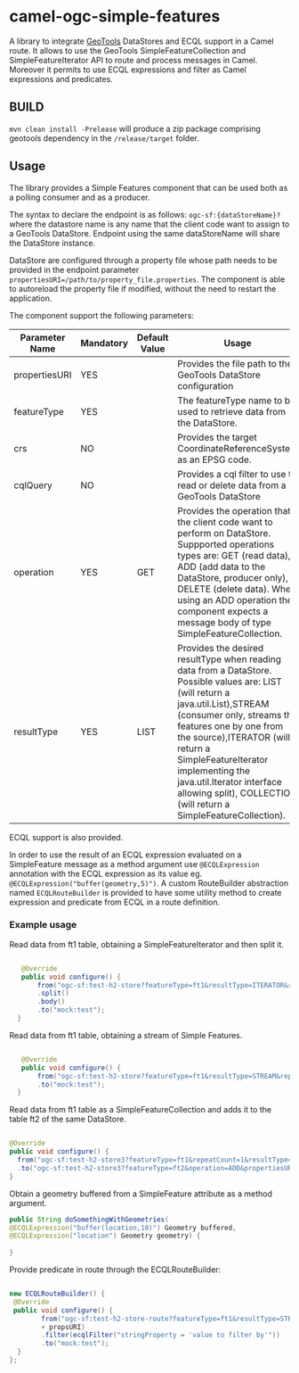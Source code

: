 # camel-ogc-simple-features

A library to integrate [GeoTools](https://www.geotools.org/) DataStores and ECQL support in a Camel route. It allows to use the GeoTools SimpleFeatureCollection and SimpleFeatureIterator API to route and process messages in Camel. Moreover it permits to use ECQL expressions and filter as Camel expressions and predicates.


## BUILD

``mvn clean install -Prelease`` will produce a zip package comprising geotools dependency in the ``/release/target`` folder.

## Usage

The library provides a Simple Features component that can be used both as a polling consumer and as a producer.

The syntax to declare the endpoint is as follows:
``ogc-sf:{dataStoreName}?`` where the datastore name is any name that the client code want to assign to a GeoTools DataStore. Endpoint using the same dataStoreName will share the DataStore instance.

DataStore are configured through a property file whose path needs to be provided in the endpoint parameter ``propertiesURI=/path/to/property_file.properties``. The component is able to autoreload the property  file if modified, without the need to restart the application.

The component support the following parameters:

| Parameter Name | Mandatory | Default Value | Usage                                                                                                                                                                                                                                                                                                                                                                  |
|----------------|-----------|---------------|------------------------------------------------------------------------------------------------------------------------------------------------------------------------------------------------------------------------------------------------------------------------------------------------------------------------------------------------------------------------|
| propertiesURI  | YES       |               | Provides the file path to the GeoTools DataStore configuration                                                                                                                                                                                                                                                                                                         |
| featureType    | YES       |               | The featureType name to be used to retrieve data from the DataStore.                                                                                                                                                                                                                                                                                                   |
| crs            | NO        |               | Provides the target CoordinateReferenceSystem as an EPSG code.                                                                                                                                                                                                                                                                                                         |
| cqlQuery       | NO        |               | Provides a cql filter to use to read or delete data from a GeoTools DataStore                                                                                                                                                                                                                                                                                          |
| operation      | YES       | GET           | Provides the operation that the client code want to perform on DataStore. Suppported operations types are: GET (read data), ADD (add data to the DataStore, producer only), DELETE (delete data).  When using an ADD operation the component expects a message body of type SimpleFeatureCollection.                                                                   |
| resultType     | YES       | LIST          | Provides the desired resultType when reading data from a DataStore.  Possible values are: LIST (will return a java.util.List),STREAM (consumer only, streams the features one by one from the source),ITERATOR (will return a SimpleFeatureIterator implementing the java.util.Iterator interface allowing split), COLLECTION (will return a SimpleFeatureCollection). |


ECQL support is also provided.

In order to use the result of an ECQL expression evaluated on a SimpleFeature message as a method argument use
``@ECQLExpression`` annotation with the ECQL expression as its value eg. ``@ECQLExpression("buffer(geometry,5)")``.
A custom RouteBuilder abstraction named ``ECQLRouteBuilder`` is provided to have some utility method to create expression and predicate
from ECQL in a route definition.


### Example usage

Read data from ft1 table, obtaining a SimpleFeatureIterator and then split it.
```java

   @Override
   public void configure() {
       from("ogc-sf:test-h2-store?featureType=ft1&resultType=ITERATOR&repeatCount=1&propertiesURI=/path/to/datastore.properties")
       .split()
       .body()
       .to("mock:test");
  }
```

Read data from ft1 table, obtaining a stream of Simple Features.
```java

   @Override
   public void configure() {
       from("ogc-sf:test-h2-store?featureType=ft1&resultType=STREAM&repeatCount=1&propertiesURI=/path/to/datastore.properties")
       .to("mock:test");
  }
```

Read data from ft1 table as a SimpleFeatureCollection and adds it to the table ft2 of the same DataStore.
```java

@Override
public void configure() {
  from("ogc-sf:test-h2-store3?featureType=ft1&repeatCount=1&resultType=COLLECTION&propertiesURI=/path/to/datastore.properties")
  .to("ogc-sf:test-h2-store3?featureType=ft2&operation=ADD&propertiesURI=/path/to/datastore.properties");
}
```


Obtain a geometry buffered from a SimpleFeature attribute as a method argument.
```java
public String doSomethingWithGeometries(
@ECQLExpression("buffer(location,10)") Geometry buffered,
@ECQLExpression("location") Geometry geometry) {
    
}
```


Provide predicate in route through the ECQLRouteBuilder:

```java

new ECQLRouteBuilder() {
 @Override
 public void configure() {
        from("ogc-sf:test-h2-store-route?featureType=ft1&resultType=STREAM&repeatCount=1&propertiesURI="
        + propsURI)
        .filter(ecqlFilter("stringProperty = 'value to filter by'"))
        .to("mock:test");
  }
};
```

